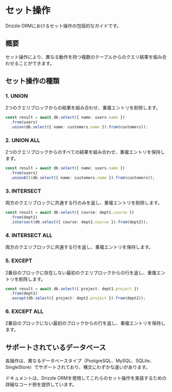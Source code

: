 # セット操作

Drizzle ORMにおけるセット操作の包括的なガイドです。

## 概要

セット操作により、異なる動作を持つ複数のテーブルからのクエリ結果を組み合わせることができます。

## セット操作の種類

### 1. UNION

2つのクエリブロックからの結果を組み合わせ、重複エントリを削除します。

```typescript
const result = await db.select({ name: users.name })
  .from(users)
  .union(db.select({ name: customers.name }).from(customers));
```

### 2. UNION ALL

2つのクエリブロックからのすべての結果を組み合わせ、重複エントリを保持します。

```typescript
const result = await db.select({ name: users.name })
  .from(users)
  .unionAll(db.select({ name: customers.name }).from(customers));
```

### 3. INTERSECT

両方のクエリブロックに共通する行のみを返し、重複エントリを削除します。

```typescript
const result = await db.select({ course: dept1.course })
  .from(dept1)
  .intersect(db.select({ course: dept2.course }).from(dept2));
```

### 4. INTERSECT ALL

両方のクエリブロックに共通する行を返し、重複エントリを保持します。

### 5. EXCEPT

2番目のブロックに存在しない最初のクエリブロックからの行を返し、重複エントリを削除します。

```typescript
const result = await db.select({ project: dept1.project })
  .from(dept1)
  .except(db.select({ project: dept2.project }).from(dept2));
```

### 6. EXCEPT ALL

2番目のブロックにない最初のブロックからの行を返し、重複エントリを保持します。

## サポートされているデータベース

各操作は、異なるデータベースタイプ（PostgreSQL、MySQL、SQLite、SingleStore）でサポートされており、構文にわずかな違いがあります。

ドキュメントは、Drizzle ORMを使用してこれらのセット操作を実装するための詳細なコード例を提供しています。
